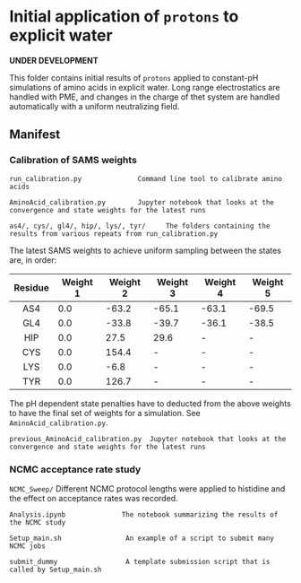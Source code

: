 # Initial application of `protons` to explicit water
**UNDER DEVELOPMENT**

This folder contains initial results of `protons` applied to constant-pH
simulations of amino acids in explicit water. Long range electrostatics are handled with
PME, and changes in the charge of thet system are handled automatically
with a uniform neutralizing field.

## Manifest

### Calibration of SAMS weights

```
run_calibration.py              Command line tool to calibrate amino acids
```

```
AminoAcid_calibration.py        Jupyter notebook that looks at the convergence and state weights for the latest runs
```

```
as4/, cys/, gl4/, hip/, lys/, tyr/     The folders containing the results from various repeats from run_calibration.py 
```

The latest SAMS weights to achieve uniform sampling between the states are,
in order:

|  Residue | Weight 1 | Weight 2  | Weight 3  | Weight 4  |  Weight 5 |
|:-:|---|---|---|---|---|
| AS4 | 0.0 | -63.2 | -65.1 | -63.1 | -69.5 |
| GL4 | 0.0 | -33.8 | -39.7 | -36.1 | -38.5 |
| HIP | 0.0 | 27.5 |29.6  | - | - |
| CYS | 0.0 | 154.4 | - | - | - |
| LYS | 0.0 | -6.8 | - | - | - |
| TYR | 0.0 | 126.7 | - | - | - |

The pH dependent state penalties have to deducted from the above weights to have
the final set of weights for a simulation. See `AminoAcid_calibration.py`.

```
previous_AminoAcid_calibration.py  Jupyter notebook that looks at the convergence and state weights for the latest runs
```

### NCMC acceptance rate study
`NCMC_Sweep/`
Different NCMC protocol lengths were applied to histidine and the effect on
acceptance rates was recorded.
```
Analysis.ipynb              The notebook summarizing the results of the NCMC study
```

```
Setup_main.sh                An example of a script to submit many NCMC jobs
```

```
submit_dummy                 A template submission script that is called by Setup_main.sh
```


